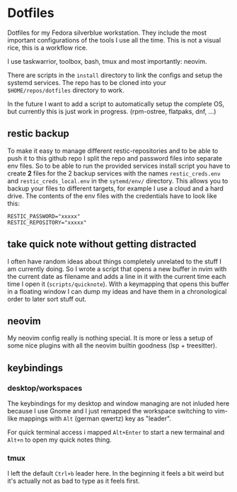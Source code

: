 # Dotfiles

Dotfiles for my Fedora silverblue workstation. They include the most important configurations of
the tools I use all the time. This is not a visual rice, this is a workflow rice.

I use taskwarrior, toolbox, bash, tmux and most importantly: neovim. 

There are scripts in the `install` directory to link the configs and setup the
systemd services. The repo has to be cloned into your `$HOME/repos/dotfiles` directory to work.

In the future I want to add a script to automatically setup the complete OS, but currently this is
just work in progress. (rpm-ostree, flatpaks, dnf, ...)

## restic backup

To make it easy to manage different restic-repositories and to be able to push it to this github
repo I split the repo and password files into separate env files. So to be able to run the provided
services install script you have to create __2__ files for the 2 backup services with the names
`restic_creds.env` and `restic_creds_local.env` in the `sytemd/env/` directory. This allows you to
backup your files to different targets, for example I use a cloud and a hard drive. The contents of
the env files with the credentials have to look like this:

```
RESTIC_PASSWORD="xxxxx"
RESTIC_REPOSITORY="xxxxx"
```

## take quick note without getting distracted

I often have random ideas about things completely unrelated to the stuff I am currently doing. So I
wrote a script that opens a new buffer in nvim with the current date as filename and adds a line in
it with the current time each time I open it (`scripts/quicknote`). With a keymapping that opens
this buffer in a floating window I can dump my ideas and have them in a chronological order to later
sort stuff out.

## neovim

My neovim config really is nothing special. It is more or less a setup of some nice plugins with all
the neovim builtin goodness (lsp + treesitter).

## keybindings

### desktop/workspaces

The keybindings for my desktop and window managing are not inluded here because I use Gnome and I
just remapped the workspace switching to vim-like mappings with `Alt` (german qwertz) key as
"leader".

For quick terminal access i mapped `Alt+Enter` to start a new termainal and `Alt+n` to open my quick
notes thing.

### tmux

I left the default `Ctrl+b` leader here. In the beginning it feels a bit weird but it's actually not
as bad to type as it feels first.

